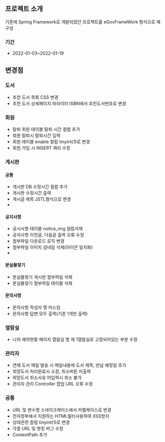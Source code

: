 ## 프로젝트 소개
기존에 Spring Framework로 개발되었던 프로젝트를 eGovFrameWork 형식으로 재구성

### 기간
- 2022-01-03~2022-01-19

## 변경점

### 도서
- 추천 도서 목록 CSS 변경
- 추천 도서 상세페이지 파라미터 ISBN에서 추천도서번호로 변경

### 회원
- 탈퇴 회원 테이블 탈퇴 시간 컬럼 추가
- 회원 탈퇴시 탈퇴시간 입력
- 회원 테이블 enable 칼럼 tinyint(1)로 변경
- 회원 가입 시 INSERT 쿼리 수정

### 게시판

#### 공통
- 게시판 DB 수정시간 컬럼 추가
- 게시판 수정시간 출력
- 게시글 제목 JSTL형식으로 변경
- 
#### 공지사항
- 공시사항 테이블 notice_img 컬럼삭제
- 공지사항 이전글, 다음글 출력 오류 수정
- 첨부파일 다운로드 로직 변경
- 첨부파일 이미지 섬네일 삭제(아이콘 일치화)
- 
#### 분실물찾기
- 분실물찾기 게시판 첨부파일 삭제
- 분실물찾기 첨부파일 테이블 삭제

#### 문의사항
- 문의사항 작성자 명 마스킹
- 문의사항 답변 모두 출력(기존 1개만 출력)

### 열람실
- 나의 예약현황 페이지 열람실 명 제 1열람실로 고정되어있는 부분 수정

### 관리자
- 연체 도서 메일 발송 시 메일내용에 도서 제목, 반납 예정일 추가
- 희망도서 처리완료시 소장, 취소버튼 미출력
- 희망도서 취소사유 미입력시 취소 불가
- 관리자 관리 Controller 팝업 URL 오류 수정
 
### 공통
- URL 및 변수명 스네이크케이스에서 카멜케이스로 변경
- 전자정부에서 지원하는 HTML필터사용하여 XSS방지
- 상태관련 칼럼 tinyint(1)로 변경
- 각종 URL 및 명칭 버그 수정
- ContextPath 추가


